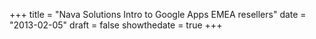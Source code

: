 +++
  title = "Nava Solutions Intro to Google Apps EMEA resellers"
  date = "2013-02-05"
  draft = false
  showthedate = true
+++